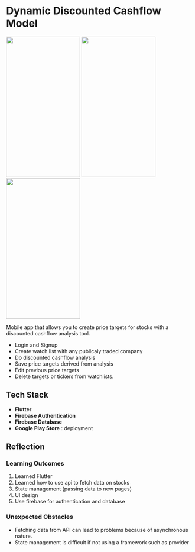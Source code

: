 # Dynamic Discounted Cashflow Model
<p float="left">
  <img src="https://github.com/sarbjot-14/dynamic_dcf/blob/master/Screenshot_20210825-114536.jpg" width="200" height="380">
  <img src="https://github.com/sarbjot-14/dynamic_dcf/blob/master/Screenshot_20210825-114312.jpg" width="200" height="380">
  <img src="https://github.com/sarbjot-14/dynamic_dcf/blob/master/Screenshot_20210825-114320.jpg" width="200" height="380">
</p>


Mobile app that allows you to create price targets for stocks with a discounted cashflow analysis tool. 
* Login and Signup
* Create watch list with any publicaly traded company
* Do discounted cashflow analysis
* Save price targets derived from analysis
* Edit previous price targets
* Delete targets or tickers from watchlists. 

## Tech Stack
* **Flutter** 
* **Firebase Authentication** 
* **Firebase Database** 
* **Google Play Store**  : deployment

## Reflection

### Learning Outcomes
1. Learned Flutter
2. Learned how to use api to fetch data on stocks
3. State management (passing data to new pages)
4. UI design
5. Use firebase for authentication and database

### Unexpected Obstacles
* Fetching data from API can lead to problems because of asynchronous nature. 
* State management is difficult if not using a framework such as provider


